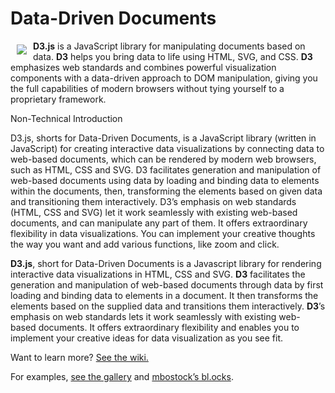 # Data-Driven Documents

<a href="https://d3js.org"><img src="https://d3js.org/logo.svg" align="left" hspace="10" vspace="6"></a>

**D3.js** is a JavaScript library for manipulating documents based on data. **D3** helps you bring data to life using HTML, SVG, and CSS. **D3** emphasizes web standards and combines powerful visualization components with a data-driven approach to DOM manipulation, giving you the full capabilities of modern browsers without tying yourself to a proprietary framework.

Non-Technical Introduction

D3.js, shorts for Data-Driven Documents, is a JavaScript library (written in JavaScript) for creating interactive data visualizations by connecting data to web-based documents, which can be rendered by modern web browsers, such as HTML, CSS and SVG. D3 facilitates generation and manipulation of web-based documents using data by loading and binding data to elements within the documents, then, transforming the elements based on given data and transitioning them interactively. D3’s emphasis on web standards (HTML, CSS and SVG) let it work seamlessly with existing web-based documents, and can manipulate any part of them. It offers extraordinary flexibility in data visualizations. You can implement your creative thoughts the way you want and add various functions, like zoom and click.

**D3.js**, short for Data-Driven Documents is a Javascript library for rendering interactive data visualizations in HTML, CSS and SVG. **D3** facilitates the generation and manipulation of web-based documents through data by first loading and binding data to elements in a document. It then transforms the elements based on the supplied data and transitions them interactively. **D3**’s emphasis on web standards lets it work seamlessly with existing web-based documents. It offers extraordinary flexibility and enables you to implement your creative ideas for data visualization as you see fit.

Want to learn more? [See the wiki.](https://github.com/mbostock/d3/wiki)

For examples, [see the gallery](https://github.com/mbostock/d3/wiki/Gallery) and [mbostock’s bl.ocks](http://bl.ocks.org/mbostock).
